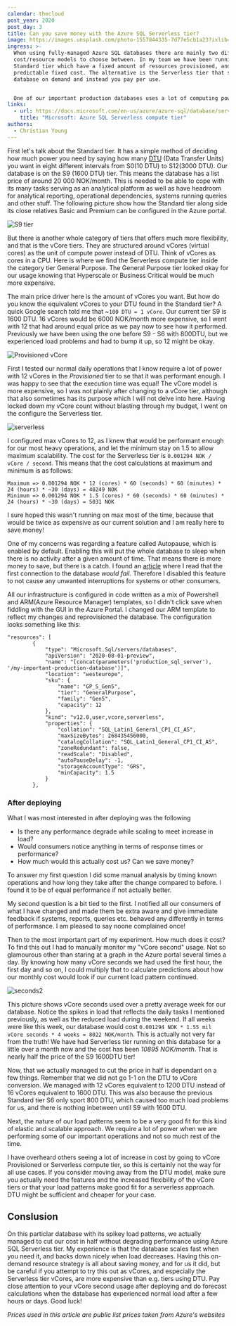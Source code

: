 ```yaml
---
calendar: thecloud
post_year: 2020
post_day: 3
title: Can you save money with the Azure SQL Serverless tier?
image: https://images.unsplash.com/photo-1557844335-7d77e5cb1a23?ixlib=rb-1.2.1&ixid=MXwxMjA3fDB8MHxwaG90by1wYWdlfHx8fGVufDB8fHw%3D&auto=format&fit=crop&w=1950&q=80
ingress: >-
  When using fully-managed Azure SQL databases there are mainly two different
  cost/resource models to choose between. In my team we have been running the
  Standard tier which have a fixed amount of resources provisioned, and thus a
  predictable fixed cost. The alternative is the Serverless tier that scales the
  database on demand and instead you pay per use.


  One of our important production databases uses a lot of computing power while performing various tasks once every morning, and then smaller sporadical load the rest of the day and night. A good fit for the Serverless tier? Could we achieve the same performance at reduced cost? Read on and I will let you in on what I figured out!
links:
  - url: https://docs.microsoft.com/en-us/azure/azure-sql/database/serverless-tier-overview
    title: "Microsoft: Azure SQL Serverless compute tier"
authors:
  - Christian Young
---
```

First let's talk about the Standard tier. It has a simple method of deciding how much power you need by saying how many [DTU](https://docs.microsoft.com/en-us/azure/azure-sql/database/service-tiers-dtu) (Data Transfer Units) you want in eight different intervals from S0(10 DTU) to S12(3000 DTU). Our database is on the S9 (1600 DTU) tier. This means the database has a list price of around 20 000 NOK/month. This is needed to be able to cope with its many tasks serving as an analytical platform as well as have headroom for analytical reporting, operational dependencies, systems running queries and other stuff. The following picture show how the Standard tier along side its close relatives Basic and Premium can be configured in the Azure portal.

![S9 tier](https://user-images.githubusercontent.com/920028/100767431-0d206700-33fa-11eb-8c18-9a861cd5b099.PNG)

But there is another whole category of tiers that offers much more flexibility, and that is the vCore tiers. They are structured around vCores (virtual cores) as the unit of compute power instead of DTU. Think of vCores as cores in a CPU. Here is where we find the Serverless compute tier inside the category tier General Purpose. The General Purpose tier looked okay for our usage knowing that Hyperscale or Business Critical would be much more expensive. 

The main price driver here is the amount of vCores you want. But how do you know the equivalent vCores to your DTU found in the Standard tier? A quick Google search told me that ~`100 DTU = 1 vCore`. Our current tier S9 is 1600 DTU. 16 vCores would be 6000 NOK/month more expensive, so I went with 12 that had around equal price as we pay now to see how it performed. Previously we have been using the one before S9 - S6 with 800DTU, but we experienced load problems and had to bump it up, so 12 might be okay.

![Provisioned vCore](https://user-images.githubusercontent.com/920028/100767340-ef530200-33f9-11eb-8bec-7a543aa40654.PNG)

First I tested our normal daily operations that I know require a lot of power with 12 vCores in the _Provisioned_ tier to se that it was performant enough. I was happy to see that the execution time was equal! The vCore model is more expensive, so I was not plainly after changing to a vCore tier, although that also sometimes has its purpose which I will not delve into here. Having locked down my vCore count without blasting through my budget, I went on the configure the Serverless tier.

![serverless](https://user-images.githubusercontent.com/920028/100769681-afd9e500-33fc-11eb-8242-060160e6d954.PNG)

I configured max vCores to 12, as I knew that would be performant enough for our most heavy operations, and let the minimum stay on 1.5 to allow maximum scalability. The cost for the Serverless tier is `0.001294 NOK / vCore / second`. This means that the cost calculations at maximum and minimum is as follows:
```
Maximum => 0.001294 NOK * 12 (cores) * 60 (seconds) * 60 (minutes) * 24 (hours) * ~30 (days) = 40249 NOK
Minimum => 0.001294 NOK * 1.5 (cores) * 60 (seconds) * 60 (minutes) * 24 (hours) * ~30 (days) = 5031 NOK
```
I sure hoped this wasn't running on max most of the time, because that would be twice as expensive as our current solution and I am really here to save money!

One of my concerns was regarding a feature called Autopause, which is enabled by default. Enabling this will put the whole database to sleep when there is no activity after a given amount of time. That means there is more money to save, but there is a catch. I found an [article](https://kohera.be/blog/azure-cloud/should-i-use-serverless-for-all-my-azure-sql-databases/) where I read that the first connection to the database *would fail*. Therefore I disabled this feature to not cause any unwanted interruptions for systems or other consumers.

All our infrastructure is configured in code written as a mix of Powershell and ARM(Azure Resource Manager) templates, so I didn't click save when fiddling with the GUI in the Azure Portal. I changed our ARM template to reflect my changes and reprovisioned the database. The configuration looks something like this:

```jsonnet
"resources": [
        {
            "type": "Microsoft.Sql/servers/databases",
            "apiVersion": "2020-08-01-preview",
            "name": "[concat(parameters('production_sql_server'), '/my-important-production-database')]",
            "location": "westeurope",
            "sku": {
                "name": "GP_S_Gen5",
                "tier": "GeneralPurpose",
                "family": "Gen5",
                "capacity": 12
            },
            "kind": "v12.0,user,vcore,serverless",
            "properties": {
                "collation": "SQL_Latin1_General_CP1_CI_AS",
                "maxSizeBytes": 268435456000,
                "catalogCollation": "SQL_Latin1_General_CP1_CI_AS",
                "zoneRedundant": false,
                "readScale": "Disabled",
                "autoPauseDelay": -1,
                "storageAccountType": "GRS",
                "minCapacity": 1.5
            }
        },
```

### After deploying
What I was most interested in after deploying was the following
- Is there any performance degrade while scaling to meet increase in load?
- Would consumers notice anything in terms of response times or performance?
- How much would this actually cost us? Can we save money?

To answer my first question I did some manual analysis by timing known operations and how long they take after the change compared to before. I found it to be of equal performance if not actually better.

My second question is a bit tied to the first. I notified all our consumers of what I have changed and made them be extra aware and give immediate feedback if systems, reports, queries etc. behaved any differently in terms of performance. I am pleased to say noone complained once!

Then to the most important part of my experiment. How much does it cost? To find this out I had to manually monitor my "vCore second" usage. Not so glamourous other than staring at a graph in the Azure portal several times a day. By knowing how many vCore seconds we had used the first hour, the first day and so on, I could multiply that to calculate predictions about how our monthly cost would look if our current load pattern continued.
 
![seconds2](https://user-images.githubusercontent.com/920028/100775234-490bfa00-3403-11eb-8186-9dc23c68f979.PNG)

This picture shows vCore seconds used over a pretty average week for our database. Notice the spikes in load that reflects the daily tasks I mentioned previously, as well as the reduced load during the weekend. If all weeks were like this week, our database would cost `0.001294 NOK * 1.55 mil vCore seconds * 4 weeks = 8022 NOK/month`. This is actually not very far from the truth! We have had Serverless tier running on this database for a little over a month now and the cost has been *10895 NOK/month*. That is nearly half the price of the S9 1600DTU tier!

Now, that we actually managed to cut the price in half is dependant on a few things. Remember that we did not go 1-1 on the DTU to vCore conversion. We managed with 12 vCores equivalent to 1200 DTU instead of 16 vCores equivalent to 1600 DTU. This was also because the previous Standard tier S6 only sport 800 DTU, which caused too much load problems for us, and there is nothing inbetween until S9 with 1600 DTU.

Next, the nature of our load patterns seem to be a very good fit for this kind of elastic and scalable approach. We require a lot of power when we are performing some of our important operations and not so much rest of the time.

I have overheard others seeing a lot of increase in cost by going to vCore Provisioned or Serverless compute tier, so this is certainly not the way for all use cases. If you consider moving away from the DTU model, make sure you actually need the features and the increased flexibility of the vCore tiers or that your load patterns make good fit for a serverless approach. DTU might be sufficient and cheaper for your case.

## Conslusion 
On this particlar database with its spikey load patterns, we actually managed to cut our cost in half without degrading performance using Azure SQL Serverless tier. My experience is that the database scales fast when you need it, and backs down nicely when load decreases. Having this on-demand resource strategy is all about saving money, and for us it did, but be careful if you attempt to try this out as vCores, and especially the Serverless tier vCores, are more expensive than e.g. tiers using DTU. Pay close attention to your vCore second usage after deploying and do forecast calculations when the database has experienced normal load after a few hours or days. Good luck!

_Prices used in this article are public list prices taken from Azure's websites_